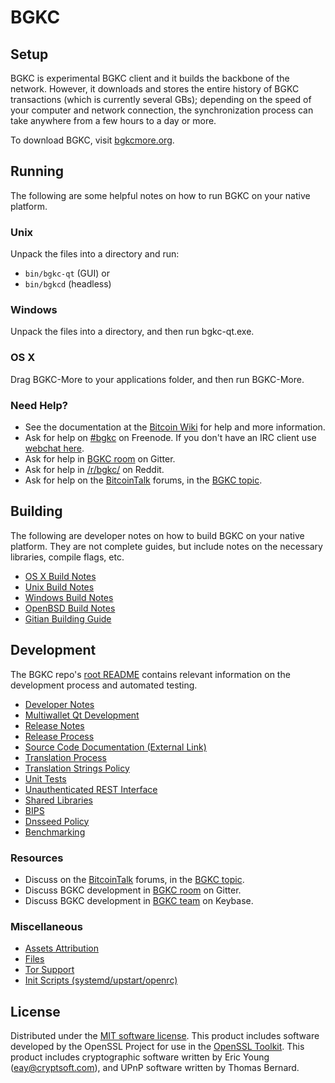 BGKC
=============

Setup
---------------------
BGKC is experimental BGKC client and it builds the backbone of the network. However, it downloads and stores the entire history of BGKC transactions (which is currently several GBs); depending on the speed of your computer and network connection, the synchronization process can take anywhere from a few hours to a day or more.

To download BGKC, visit [bgkcmore.org](https://bgkcmore.org).

Running
---------------------
The following are some helpful notes on how to run BGKC on your native platform.

### Unix

Unpack the files into a directory and run:

- `bin/bgkc-qt` (GUI) or
- `bin/bgkcd` (headless)

### Windows

Unpack the files into a directory, and then run bgkc-qt.exe.

### OS X

Drag BGKC-More to your applications folder, and then run BGKC-More.

### Need Help?

* See the documentation at the [Bitcoin Wiki](https://en.bitcoin.it/wiki/Main_Page)
for help and more information.
* Ask for help on [#bgkc](http://webchat.freenode.net?channels=bgkc) on Freenode. If you don't have an IRC client use [webchat here](http://webchat.freenode.net?channels=bgkc).
* Ask for help in [BGKC room](https://gitter.im/BGKC_Hub) on Gitter.
* Ask for help in [/r/bgkc/](https://nm.reddit.com/r/bgkc/) on Reddit.
* Ask for help on the [BitcoinTalk](https://bitcointalk.org/) forums, in the [BGKC topic](https://bitcointalk.org/index.php?topic=3017838.new#new).

Building
---------------------
The following are developer notes on how to build BGKC on your native platform. They are not complete guides, but include notes on the necessary libraries, compile flags, etc.

- [OS X Build Notes](build-osx.md)
- [Unix Build Notes](build-unix.md)
- [Windows Build Notes](build-windows.md)
- [OpenBSD Build Notes](build-openbsd.md)
- [Gitian Building Guide](gitian-building.md)

Development
---------------------
The BGKC repo's [root README](/README.md) contains relevant information on the development process and automated testing.

- [Developer Notes](developer-notes.md)
- [Multiwallet Qt Development](multiwallet-qt.md)
- [Release Notes](release-notes.md)
- [Release Process](release-process.md)
- [Source Code Documentation (External Link)](https://dev.visucore.com/bitcoin/doxygen/)
- [Translation Process](translation_process.md)
- [Translation Strings Policy](translation_strings_policy.md)
- [Unit Tests](unit-tests.md)
- [Unauthenticated REST Interface](REST-interface.md)
- [Shared Libraries](shared-libraries.md)
- [BIPS](bips.md)
- [Dnsseed Policy](dnsseed-policy.md)
- [Benchmarking](benchmarking.md)

### Resources
* Discuss on the [BitcoinTalk](https://bitcointalk.org/) forums, in the [BGKC topic](https://bitcointalk.org/index.php?topic=3017838.new#new).
* Discuss BGKC development in [BGKC room](https://gitter.im/BGKC_Hub) on Gitter.
* Discuss BGKC development in [BGKC team](https://keybase.io/team/bgkc) on Keybase.

### Miscellaneous
- [Assets Attribution](assets-attribution.md)
- [Files](files.md)
- [Tor Support](tor.md)
- [Init Scripts (systemd/upstart/openrc)](init.md)

License
---------------------
Distributed under the [MIT software license](http://www.opensource.org/licenses/mit-license.php).
This product includes software developed by the OpenSSL Project for use in the [OpenSSL Toolkit](https://www.openssl.org/). This product includes
cryptographic software written by Eric Young ([eay@cryptsoft.com](mailto:eay@cryptsoft.com)), and UPnP software written by Thomas Bernard.

